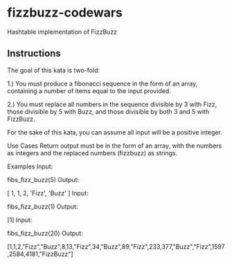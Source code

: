 # fizzbuzz-codewars
Hashtable implementation of FizzBuzz

## Instructions
The goal of this kata is two-fold:

1.) You must produce a fibonacci sequence in the form of an array, containing a number of items equal to the input provided.

2.) You must replace all numbers in the sequence divisible by 3 with Fizz, those divisible by 5 with Buzz, and those divisible by both 3 and 5 with FizzBuzz.

For the sake of this kata, you can assume all input will be a positive integer.

Use Cases
Return output must be in the form of an array, with the numbers as integers and the replaced numbers (fizzbuzz) as strings.

Examples
Input:

fibs_fizz_buzz(5)
Output:

[ 1, 1, 2, 'Fizz', 'Buzz' ]
Input:

fibs_fizz_buzz(1)
Output:

[1]
Input:

fibs_fizz_buzz(20)
Output:

[1,1,2,"Fizz","Buzz",8,13,"Fizz",34,"Buzz",89,"Fizz",233,377,"Buzz","Fizz",1597,2584,4181,"FizzBuzz"]